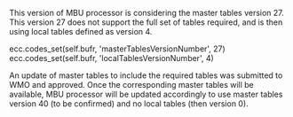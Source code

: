 This version of MBU processor is considering the master tables version 27.
This version 27 does not support the full set of tables required, and is then using local tables defined as version 4.

ecc.codes_set(self.bufr, 'masterTablesVersionNumber', 27)
ecc.codes_set(self.bufr, 'localTablesVersionNumber', 4)

An update of master tables to include the required tables was submitted to WMO and approved.
Once the corresponding master tables will be available, MBU processor will be updated accordingly to use master tables version 40 (to be confirmed) and no local tables (then version 0).

